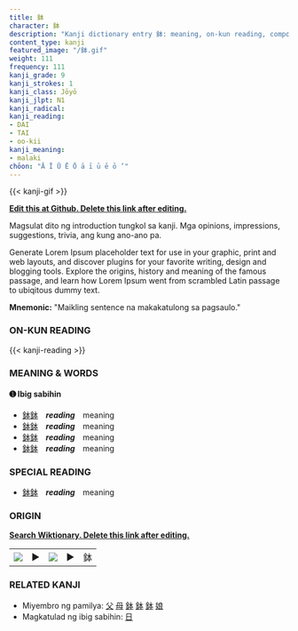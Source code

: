 ```yaml
---
title: 鉢
character: 鉢
description: "Kanji dictionary entry 鉢: meaning, on-kun reading, compounds, origin, related kanji"
content_type: kanji
featured_image: "/鉢.gif"
weight: 111
frequency: 111
kanji_grade: 9
kanji_strokes: 1
kanji_class: Jōyō
kanji_jlpt: N1
kanji_radical: 
kanji_reading: 
- DAI
- TAI
- oo-kii
kanji_meaning:
- malaki
chōon: "Ā Ī Ū Ē Ō ā ī ū ē ō ’"
---
```

[//]: # (Don't edit the line below. Kanji animated GIF code is automatically generated.)
{{< kanji-gif >}}

[//]: # (Edit below this line.)

**[Edit this at Github. Delete this link after editing.](https://github.com/tim0g/tim/tree/main/content/kanji/鉢/index.md)**

Magsulat dito ng introduction tungkol sa kanji. Mga opinions, impressions, suggestions, trivia, ang kung ano-ano pa.

Generate Lorem Ipsum placeholder text for use in your graphic, print and web layouts, and discover plugins for your favorite writing, design and blogging tools. Explore the origins, history and meaning of the famous passage, and learn how Lorem Ipsum went from scrambled Latin passage to ubiqitous dummy text.
 
**Mnemonic:** "Maikling sentence na makakatulong sa pagsaulo."

### ON-KUN READING

[//]: # (Don't edit the line below. ON-KUN READING code is automatically generated.)
{{< kanji-reading >}}

### MEANING & WORDS

#### ➊ **Ibig sabihin**
  - [鉢](../鉢)[鉢](../鉢)　***reading***　meaning
  - [鉢](../鉢)[鉢](../鉢)　***reading***　meaning
  - [鉢](../鉢)[鉢](../鉢)　***reading***　meaning
  - [鉢](../鉢)[鉢](../鉢)　***reading***　meaning

### SPECIAL READING
  - [鉢](../鉢)[鉢](../鉢)　***reading***　meaning

### ORIGIN

**[Search Wiktionary. Delete this link after editing.](https://wiktionary.org/wiki/鉢)**
<table class="kanji-table"><tr><td>
<img src="60px-鉢-bronze.svg.png">
</td><td>▶</td><td>
<img src="60px-鉢-oracle.svg.png">
</td><td>▶</td>
<td class="kanji-origin">鉢</td>
</tr></table>

### RELATED KANJI
- Miyembro ng pamilya: [父](../父) [母](../母) [鉢](../鉢) [鉢](../鉢) [鉢](../鉢) [娘](../娘)
- Magkatulad ng ibig sabihin: [日](../日)
